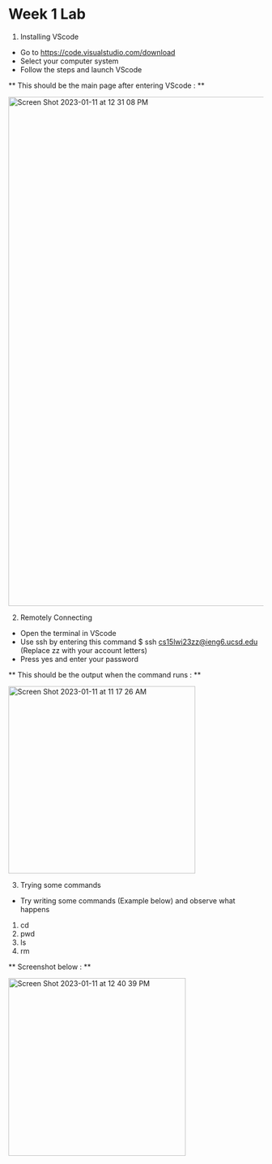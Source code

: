 # Week 1 Lab

1. Installing VScode
* Go to https://code.visualstudio.com/download
* Select your computer system
* Follow the steps and launch VScode

** This should be the main page after entering VScode : **

<img width="1003" alt="Screen Shot 2023-01-11 at 12 31 08 PM" src="https://user-images.githubusercontent.com/110417533/211911553-7a055386-c314-4c40-938d-045dd6ac9bbb.png">

2. Remotely Connecting
* Open the terminal in VScode 
* Use ssh by entering this command $ ssh cs15lwi23zz@ieng6.ucsd.edu (Replace zz with your account letters)
* Press yes and enter your password

** This should be the output when the command runs : **

<img width="369" alt="Screen Shot 2023-01-11 at 11 17 26 AM" src="https://user-images.githubusercontent.com/110417533/211912427-13b5d244-e905-4b04-9c28-a1df582c909d.png">

3. Trying some commands
* Try writing some commands (Example below) and observe what happens
1. cd
2. pwd
3. ls
4. rm

** Screenshot below : **

<img width="350" alt="Screen Shot 2023-01-11 at 12 40 39 PM" src="https://user-images.githubusercontent.com/110417533/211913279-ce4355bb-73d4-4200-9660-9cb5dea96b0f.png">
